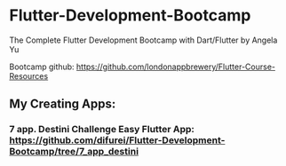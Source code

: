 # Flutter-Development-Bootcamp
The Complete Flutter Development Bootcamp with Dart/Flutter by Angela Yu

Bootcamp github: https://github.com/londonappbrewery/Flutter-Course-Resources

## My Creating Apps:

### 7 app. Destini Challenge Easy Flutter App: https://github.com/difurei/Flutter-Development-Bootcamp/tree/7_app_destini

